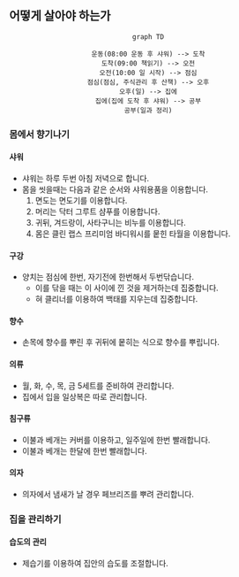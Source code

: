 ## 어떻게 살아야 하는가

<center><div markdown="1">

```mermaid
graph TD

운동(08:00 운동 후 샤워) --> 도착
도착(09:00 책읽기) --> 오전
오전(10:00 일 시작) --> 점심
점심(점심, 주식관리 후 산책) --> 오후
오후(일) --> 집에
집에(집에 도착 후 샤워) --> 공부
공부(일과 정리)
```

</div></center>

### 몸에서 향기나기
#### 샤워
* 샤워는 하루 두번 아침 저녁으로 합니다.
* 몸을 씻을때는 다음과 같은 순서와 샤워용품을 이용합니다. 
  1. 면도는 면도기를 이용합니다.
  1. 머리는 닥터 그루트 샴푸를 이용합니다.
  2. 귀뒤, 겨드랑이, 사타구니는 비누를 이용합니다.
  3. 몸은 클린 랩스 프리미엄 바디워시를 뭍힌 타월을 이용합니다.

#### 구강
* 양치는 점심에 한번, 자기전에 한번해서 두번닦습니다.
  * 이를 닦을 때는 이 사이에 낀 것을 제거하는데 집중합니다.
  * 혀 클리너를 이용하여 백태를 지우는데 집중합니다.

#### 향수
* 손목에 향수를 뿌린 후 귀뒤에 뭍히는 식으로 향수를 뿌립니다.

#### 의류
* 월, 화, 수, 목, 금 5세트를 준비하여 관리합니다.
* 집에서 입을 일상복은 따로 관리합니다.

#### 침구류
* 이불과 베개는 커버를 이용하고, 일주일에 한번 빨래합니다.
* 이불과 베개는 한달에 한번 빨래합니다.

#### 의자
* 의자에서 냄새가 날 경우 페브리즈를 뿌려 관리합니다.

### 집을 관리하기
#### 습도의 관리
* 제습기를 이용하여 집안의 습도를 조절합니다.